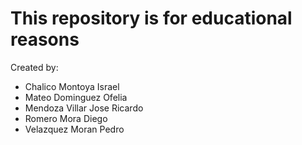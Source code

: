 # This repository is for educational reasons  
  
Created by:  
* Chalico Montoya Israel  
* Mateo Dominguez Ofelia  
* Mendoza Villar Jose Ricardo  
* Romero Mora Diego  
* Velazquez Moran Pedro